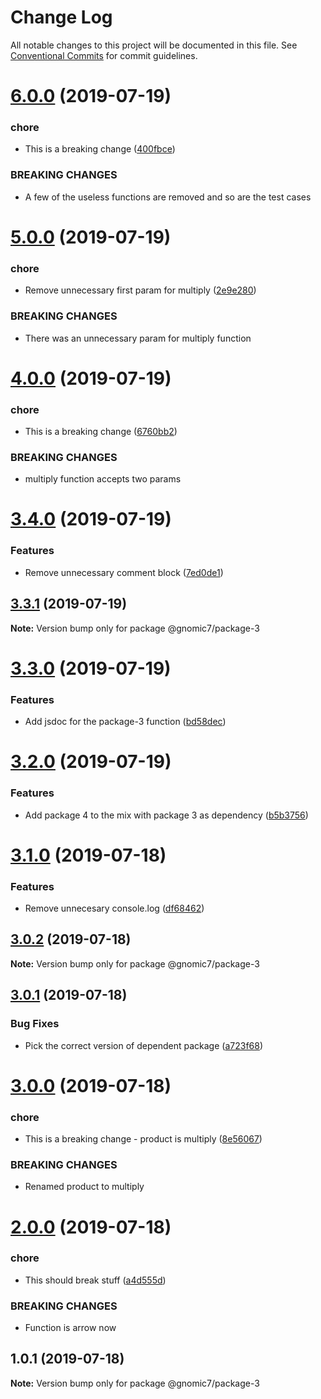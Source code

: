 # Change Log

All notable changes to this project will be documented in this file.
See [Conventional Commits](https://conventionalcommits.org) for commit guidelines.

# [6.0.0](https://github.com/gnomic7/lerna-versioning/compare/@gnomic7/package-3@5.0.0...@gnomic7/package-3@6.0.0) (2019-07-19)


### chore

* This is a breaking change ([400fbce](https://github.com/gnomic7/lerna-versioning/commit/400fbce))


### BREAKING CHANGES

* A few of the useless functions are removed and so are the test cases





# [5.0.0](https://github.com/gnomic7/lerna-versioning/compare/@gnomic7/package-3@4.0.0...@gnomic7/package-3@5.0.0) (2019-07-19)


### chore

* Remove unnecessary first param for multiply ([2e9e280](https://github.com/gnomic7/lerna-versioning/commit/2e9e280))


### BREAKING CHANGES

* There was an unnecessary param for multiply function





# [4.0.0](https://github.com/gnomic7/lerna-versioning/compare/@gnomic7/package-3@3.4.0...@gnomic7/package-3@4.0.0) (2019-07-19)


### chore

* This is a breaking change ([6760bb2](https://github.com/gnomic7/lerna-versioning/commit/6760bb2))


### BREAKING CHANGES

* multiply function accepts two params





# [3.4.0](https://github.com/gnomic7/lerna-versioning/compare/@gnomic7/package-3@3.3.1...@gnomic7/package-3@3.4.0) (2019-07-19)


### Features

* Remove unnecessary comment block ([7ed0de1](https://github.com/gnomic7/lerna-versioning/commit/7ed0de1))





## [3.3.1](https://github.com/gnomic7/lerna-versioning/compare/@gnomic7/package-3@3.3.0...@gnomic7/package-3@3.3.1) (2019-07-19)

**Note:** Version bump only for package @gnomic7/package-3





# [3.3.0](https://github.com/gnomic7/lerna-versioning/compare/@gnomic7/package-3@3.2.0...@gnomic7/package-3@3.3.0) (2019-07-19)


### Features

* Add jsdoc for the package-3 function ([bd58dec](https://github.com/gnomic7/lerna-versioning/commit/bd58dec))





# [3.2.0](https://github.com/gnomic7/lerna-versioning/compare/@gnomic7/package-3@3.1.0...@gnomic7/package-3@3.2.0) (2019-07-19)


### Features

* Add package 4 to the mix with package 3 as dependency ([b5b3756](https://github.com/gnomic7/lerna-versioning/commit/b5b3756))





# [3.1.0](https://github.com/gnomic7/lerna-versioning/compare/@gnomic7/package-3@3.0.2...@gnomic7/package-3@3.1.0) (2019-07-18)


### Features

* Remove unnecesary console.log ([df68462](https://github.com/gnomic7/lerna-versioning/commit/df68462))





## [3.0.2](https://github.com/gnomic7/lerna-versioning/compare/@gnomic7/package-3@3.0.1...@gnomic7/package-3@3.0.2) (2019-07-18)

**Note:** Version bump only for package @gnomic7/package-3





## [3.0.1](https://github.com/gnomic7/lerna-versioning/compare/@gnomic7/package-3@3.0.0...@gnomic7/package-3@3.0.1) (2019-07-18)


### Bug Fixes

* Pick the correct version of dependent package ([a723f68](https://github.com/gnomic7/lerna-versioning/commit/a723f68))





# [3.0.0](https://github.com/gnomic7/lerna-versioning/compare/@gnomic7/package-3@2.0.0...@gnomic7/package-3@3.0.0) (2019-07-18)


### chore

* This is a breaking change - product is multiply ([8e56067](https://github.com/gnomic7/lerna-versioning/commit/8e56067))


### BREAKING CHANGES

* Renamed product to multiply





# [2.0.0](https://github.com/gnomic7/lerna-versioning/compare/@gnomic7/package-3@1.0.1...@gnomic7/package-3@2.0.0) (2019-07-18)


### chore

* This should break stuff ([a4d555d](https://github.com/gnomic7/lerna-versioning/commit/a4d555d))


### BREAKING CHANGES

* Function is arrow now





## 1.0.1 (2019-07-18)

**Note:** Version bump only for package @gnomic7/package-3
